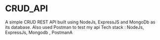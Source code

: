 # CRUD_API
A simple CRUD REST API built using NodeJs, ExpressJS and MongoDb as its database. Also used Postman to test my api Tech stack : NodeJs, ExpressJs, Mongodb , PostmanA
